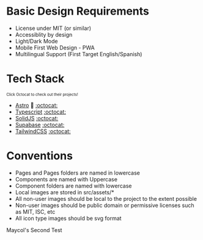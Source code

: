 # Basic Design Requirements

* License under MIT (or similar)
* Accessiblity by design
* Light/Dark Mode
* Mobile First Web Design - PWA
* Multilingual Support (First Target English/Spanish)

# Tech Stack
<sup><sub>Click Octocat to check out their projects!</sub></sup>
* [Astro](https://astro.build/) :rocket: [:octocat:](https://github.com/withastro/astro)
* [Typescript](https://www.typescriptlang.org/) [:octocat:](https://github.com/microsoft/TypeScript/#readme)
* [SolidJS](https://www.solidjs.com/) [:octocat:](https://github.com/solidjs/solid)
* [Supabase](https://supabase.com/) [:octocat:](https://github.com/supabase/supabase)
* [TailwindCSS](https://tailwindcss.com/) [:octocat:](https://github.com/tailwindlabs/tailwindcss)

# Conventions
* Pages and Pages folders are named in lowercase
* Components are named with Uppercase
* Component folders are named with lowercase
* Local images are stored in src/assets/*
* All non-user images should be local to the project to the extent possible
* Non-user images should be public domain or permissive licenses such as MIT, ISC, etc
* All icon type images should be svg format
   
Maycol's Second Test